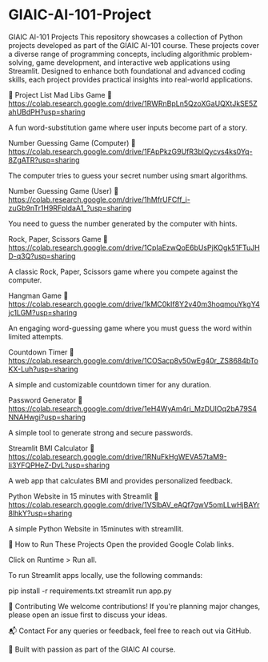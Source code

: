 # GIAIC-AI-101-Project
GIAIC AI-101 Projects
This repository showcases a collection of Python projects developed as part of the GIAIC AI-101 course. These projects cover a diverse range of programming concepts, including algorithmic problem-solving, game development, and interactive web applications using Streamlit. Designed to enhance both foundational and advanced coding skills, each project provides practical insights into real-world applications.

📜 Project List
Mad Libs Game
🔗 https://colab.research.google.com/drive/1RWRnBpLn5QzoXGaUQXtJkSE5ZahUBdPH?usp=sharing

A fun word-substitution game where user inputs become part of a story.

Number Guessing Game (Computer)
🔗 https://colab.research.google.com/drive/1FApPkzG9UfR3blQycvs4ks0Yq-8ZgATR?usp=sharing

The computer tries to guess your secret number using smart algorithms.

Number Guessing Game (User)
🔗 https://colab.research.google.com/drive/1hMfrUFCff_i-zuGb9nTr1H9RFpIdaA1_?usp=sharing

You need to guess the number generated by the computer with hints.

Rock, Paper, Scissors Game
🔗 https://colab.research.google.com/drive/1CpIaEzwQoE6bUsPjKOgk51FTuJHD-q3Q?usp=sharing

A classic Rock, Paper, Scissors game where you compete against the computer.

Hangman Game
🔗 https://colab.research.google.com/drive/1kMC0kIf8Y2v40m3hoqmouYkgY4jc1LGM?usp=sharing

An engaging word-guessing game where you must guess the word within limited attempts.

Countdown Timer
🔗 https://colab.research.google.com/drive/1COSacp8v50wEg40r_ZS8684bToKX-Luh?usp=sharing

A simple and customizable countdown timer for any duration.

Password Generator
🔗 https://colab.research.google.com/drive/1eH4WyAm4ri_MzDUIOq2bA79S4NNAHwgi?usp=sharing

A simple tool to generate strong and secure passwords.

Streamlit BMI Calculator
🔗 https://colab.research.google.com/drive/1RNuFkHgWEVA57taM9-Ii3YFQPHeZ-DvL?usp=sharing

A web app that calculates BMI and provides personalized feedback.

Python Website in 15 minutes with Streamlit
🔗 https://colab.research.google.com/drive/1VSlbAV_eAQf7gwV5omLLwHjBAYr8lhkY?usp=sharing

A simple Python Website in 15minutes with streamllit.

🚀 How to Run These Projects
Open the provided Google Colab links.

Click on Runtime > Run all.

To run Streamlit apps locally, use the following commands:

pip install -r requirements.txt
streamlit run app.py

🤝 Contributing
We welcome contributions! If you're planning major changes, please open an issue first to discuss your ideas.

📬 Contact
For any queries or feedback, feel free to reach out via GitHub.

🚀 Built with passion as part of the GIAIC AI course.

